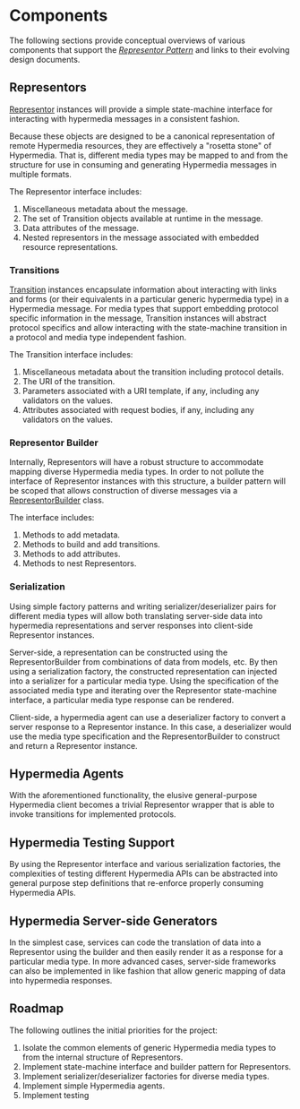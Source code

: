 # Components
The following sections provide conceptual overviews of various components that support the _[Representor Pattern][]_ 
and links to their evolving design documents.

## Representors
[Representor][] instances will provide a simple state-machine interface for interacting with hypermedia
messages in a consistent fashion.

Because these objects are designed to be a canonical representation of remote Hypermedia resources, they are effectively
a "rosetta stone" of Hypermedia. That is, different media types may be mapped to and from the structure for use in
consuming and generating Hypermedia messages in multiple formats.

The Representor interface includes:

1. Miscellaneous metadata about the message.
2. The set of Transition objects available at runtime in the message.
3. Data attributes of the message.
4. Nested representors in the message associated with embedded resource representations.

### Transitions
[Transition][] instances encapsulate information about interacting with links and forms (or their equivalents in a
particular generic hypermedia type) in a Hypermedia message. For media types that support embedding protocol specific
information in the message, Transition instances will abstract protocol specifics and allow interacting with the
state-machine transition in a protocol and media type independent fashion.

The Transition interface includes:

1. Miscellaneous metadata about the transition including protocol details.
2. The URI of the transition.
3. Parameters associated with a URI template, if any, including any validators on the values.
4. Attributes associated with request bodies, if any, including any validators on the values.

### Representor Builder
Internally, Representors will have a robust structure to accommodate mapping diverse Hypermedia media types. In order
to not pollute the interface of Representor instances with this structure, a builder pattern will be scoped that allows
construction of diverse messages via a [RepresentorBuilder][] class.

The interface includes:

1. Methods to add metadata.
2. Methods to build and add transitions.
3. Methods to add attributes.
4. Methods to nest Representors.

### Serialization
Using simple factory patterns and writing serializer/deserializer pairs for different media types will allow both
translating server-side data into hypermedia representations and server responses into client-side Representor
instances.

Server-side, a representation can be constructed using the RepresentorBuilder from combinations of data from models,
etc. By then using a serialization factory, the constructed representation can injected into a serializer for a
particular media type. Using the specification of the associated media type and iterating over the Representor
state-machine interface, a particular media type response can be rendered.

Client-side, a hypermedia agent can use a deserializer factory to convert a server response to a Representor instance.
In this case, a deserializer would use the media type specification and the RepresentorBuilder to construct and return
a Representor instance.

## Hypermedia Agents
With the aforementioned functionality, the elusive general-purpose Hypermedia client becomes a trivial Representor
wrapper that is able to invoke transitions for implemented protocols.

## Hypermedia Testing Support
By using the Representor interface and various serialization factories, the complexities of testing different
Hypermedia APIs can be abstracted into general purpose step definitions that re-enforce properly consuming Hypermedia
APIs.

## Hypermedia Server-side Generators
In the simplest case, services can code the translation of data into a Representor using the builder and then easily
render it as a response for a particular media type. In more advanced cases, server-side frameworks can also be
implemented in like fashion that allow generic mapping of data into hypermedia responses.

## Roadmap
The following outlines the initial priorities for the project:

1. Isolate the common elements of generic Hypermedia media types to from the internal structure of
Representors.
2. Implement state-machine interface and builder pattern for Representors.
3. Implement serializer/deserializer factories for diverse media types.
4. Implement simple Hypermedia agents.
5. Implement testing <support class=""></support>

[Representor Pattern]: ../representor-pattern
[Representor]: design/representor.md
[Transition]: design/representor.md#transition
[RepresentorBuilder]:  design/representor.md#builder
